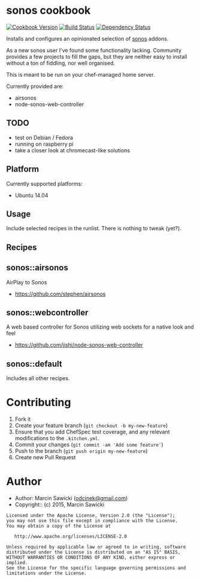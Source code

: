 # sonos cookbook

[![Cookbook Version](https://img.shields.io/cookbook/v/sonos.svg?style=flat)](https://supermarket.chef.io/cookbooks/sonos)
[![Build Status](https://travis-ci.org/odcinek/sonos-cookbook.svg?branch=master)](https://travis-ci.org/odcinek/sonos-cookbook)
[![Dependency Status](http://img.shields.io/gemnasium/odcinek/sonos-cookbook.svg?style=flat)](https://gemnasium.com/odcinek/sonos-cookbook)

Installs and configures an opinionated selection of [sonos](http://sonos.com/) addons.

As a new sonos user I've found some functionality lacking. Community provides a few projects to fill the gaps, but they are neither easy to install without a ton of fiddling, nor well organised.

This is meant to be run on your chef-managed home server.

Currently provided are:
* airsonos
* node-sonos-web-controller

## TODO
* test on Debian / Fedora
* running on raspberry pi
* take a closer look at chromecast-like solutions

## Platform

Currently supported platforms:

* Ubuntu 14.04

## Usage

Include selected recipes in the runlist. There is nothing to tweak (yet?).

## Recipes

## sonos::airsonos
AirPlay to Sonos
* https://github.com/stephen/airsonos

## sonos::webcontroller
A web based controller for Sonos utilizing web sockets for a native look and feel
* https://github.com/jishi/node-sonos-web-controller

## sonos::default

Includes all other recipes.

# Contributing

1. Fork it
1. Create your feature branch (`git checkout -b my-new-feature`)
1. Ensure that you add ChefSpec test coverage, and any relevant modifications to the `.kitchen.yml`.
1. Commit your changes (`git commit -am 'Add some feature'`)
1. Push to the branch (`git push origin my-new-feature`)
1. Create new Pull Request

# Author

- Author: Marcin Sawicki (<odcinek@gmail.com>)
- Copyright:: (c) 2015, Marcin Sawicki

```text
Licensed under the Apache License, Version 2.0 (the "License");
you may not use this file except in compliance with the License.
You may obtain a copy of the License at

   http://www.apache.org/licenses/LICENSE-2.0

Unless required by applicable law or agreed to in writing, software
distributed under the License is distributed on an "AS IS" BASIS,
WITHOUT WARRANTIES OR CONDITIONS OF ANY KIND, either express or implied.
See the License for the specific language governing permissions and
limitations under the License.
```
